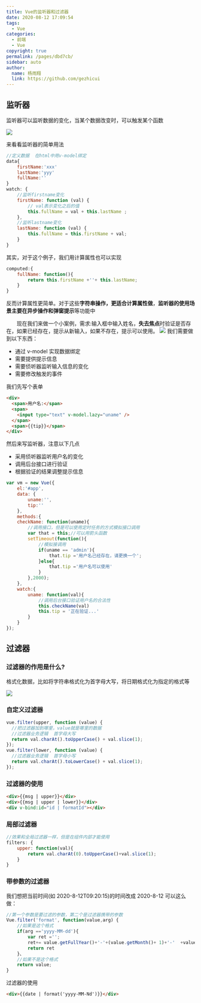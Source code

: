 ```yaml
---
title: Vue的监听器和过滤器
date: 2020-08-12 17:09:54
tags:
  - Vue
categories:
  - 前端
  - Vue
copyright: true
permalink: /pages/dbd7cb/
sidebar: auto
author:
  name: 杨雨翔
  link: https://github.com/gezhicui
---
```


## 监听器

监听器可以监听数据的变化，当某个数据改变时，可以触发某个函数

![](https://yangblogimg.oss-cn-hangzhou.aliyuncs.com/blogImg/监听器.png)

来看看监听器的简单用法

```js
//定义数据  在html中用v-model绑定
data{
    firstName:'xxx'
    lastName:'yyy'
    fullName:''
}
watch: {
    //监听firstname变化
    firstName: function (val) {
        // val表示变化之后的值
        this.fullName = val + this.lastName ;
    },
    //监听lastname变化
    lastName: function (val) {
        this.fullName = this.firstName + val;
    }
}
```

其实，对于这个例子，我们用计算属性也可以实现

```js
computed:{
    fullName: function(){
        return this.firstName +''+ this.lastName;
    }
}
```

反而计算属性更简单。对于这些**字符串操作，更适合计算属性做**，**监听器的使用场景主要在异步操作和弹窗提示**等功能中

&emsp;&emsp;现在我们来做一个小案例，需求:输入框中输入姓名，**失去焦点**时验证是否存在，如果已经存在，提示从新输入，如果不存在，提示可以使用。
![](https://yangblogimg.oss-cn-hangzhou.aliyuncs.com/blogImg/监听器案例.png)
我们需要做到以下东西：

- 通过 v-model 实现数据绑定
- 需要提供提示信息
- 需要侦听器监听输入信息的变化
- 需要修改触发的事件

我们先写个表单

```html
<div>
  <span>用户名:</span>
  <span>
    <input type="text" v-model.lazy="uname" />
  </span>
  <span>{{tip}}</span>
</div>
```

然后来写监听器，注意以下几点

- 采用侦听器监听用户名的变化
- 调用后台接口进行验证
- 根据验证的结果调整提示信息

```js
var vm = new Vue({
    el:'#app',
    data: {
        uname:'',
        tip:''
    },
    methods:{
    checkName: function(uname){
        //调用接口，但是可以使用定时任务的方式模拟接口调用
        var that = this;//可以用箭头函数
        setTimeout(function(){
            //模拟接调用
            if(uname == 'admin'){
                that.tip ='用户名己经存在，请更换一个';
            }else{
                that.tip ='用户名可以使用'
            }
        },2000);
    },
    watch:{
        uname: function(val){
            //调用后台接口验证用户名的合法性
            this.checkName(val)
            this.tip = '正在验证...'
        }
    }
});
```

## 过滤器

### 过滤器的作用是什么?

格式化数据，比如将字符串格式化为首字母大写，将日期格式化为指定的格式等

![](https://yangblogimg.oss-cn-hangzhou.aliyuncs.com/blogImg/过滤器.png)

### 自定义过滤器

```js
vue.filter(upper, function (value) {
  //把过滤器加到哪里，value就是哪里的数据
  //过滤器业务逻辑  首字母大写
  return val.charAt().toUpperCase() + val.slice(1);
});
vue.filter(lower, function (value) {
  //过滤器业务逻辑  首字母小写
  return val.charAt().toLowerCase() + val.slice(1);
});
```

### 过滤器的使用

```html
<div>{{msg | upper}}</div>
<div>{{msg | upper | lower}}</div>
<div v-bind:id="id | formatId"></div>
```

### 局部过滤器

```js
//效果和全局过滤器一样，但是在组件内部才能使用
filters: {
    upper: function(val){
        return val.charAt(0).toUpperCase()+val.slice(1);
    }
}
```

### 带参数的过滤器

我们想把当前时间(如 2020-8-12T09:20:15)的时间改成 2020-8-12 可以这么做：

```js
//第一个参数是要过滤的参数，第二个是过滤器携带的参数
Vue.filter('format', function(value,arg) {
    //如果是这个格式
    if(arg =='yyyy-MM-dd'){
        var ret ='';
        ret+= value.getFullYear()+'-'+(value.getMonth()+ 1)+'-'  +value.getDate();
        return ret
    }、
    //如果不是这个格式
    return value;
}

```

过滤器的使用

```html
<div>{{date | format('yyyy-MM-Nd')}}</div>
```

